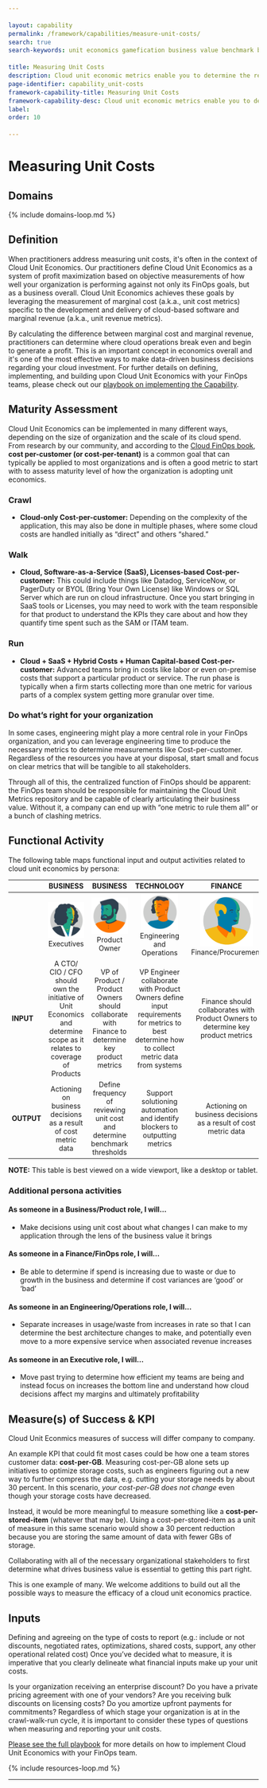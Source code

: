 ```yaml
---

layout: capability
permalink: /framework/capabilities/measure-unit-costs/
search: true
search-keywords: unit economics gamefication business value benchmark benchmarks scorecard scorecards KPI KPIs OKR OKRs nirvana

title: Measuring Unit Costs
description: Cloud unit economic metrics enable you to determine the revenue you’ll gain from a single unit of your business and the cost associated with servicing it, revealing the business value of your cloud spend.
page-identifier: capability_unit-costs
framework-capability-title: Measuring Unit Costs
framework-capability-desc: Cloud unit economic metrics enable you to determine the revenue you’ll gain from a single unit of your business and the cost associated with servicing it, revealing the business value of your cloud spend.
label:
order: 10

---
```


# Measuring Unit Costs

## Domains
<!-- _x-ref to the FinOps Domain(s) to which this Capability corresponds_ -->
{% include domains-loop.md %}


## Definition
When practitioners address measuring unit costs, it's often in the context of Cloud Unit Economics. Our practitioners define Cloud Unit Economics as a system of profit maximization based on objective measurements of how well your organization is performing against not only its FinOps goals, but as a business overall. Cloud Unit Economics achieves these goals by leveraging the measurement of marginal cost (a.k.a., unit cost metrics) specific to the development and delivery of cloud-based software and marginal revenue (a.k.a., unit revenue metrics).

By calculating the difference between marginal cost and marginal revenue, practitioners can determine where cloud operations break even and begin to generate a profit. This is an important concept in economics overall and it's one of the most effective ways to make data-driven business decisions regarding your cloud investment. For further details on defining, implementing, and building upon Cloud Unit Economics with your FinOps teams, please check out our [playbook on implementing the Capability](/projects/introduction-cloud-unit-economics/).


## Maturity Assessment
Cloud Unit Economics can be implemented in many different ways, depending on the size of organization and the scale of its cloud spend. From research by our community, and according to the [Cloud FinOps book](/community/finops-book/), **cost per-customer (or cost-per-tenant)** is a common goal that can typically be applied to most organizations and is often a good metric to start with to assess maturity level of how the organization is adopting unit economics.

### Crawl
- **Cloud-only Cost-per-customer:** Depending on the complexity of the application, this may also be done in multiple phases, where some cloud costs are handled initially as “direct” and others “shared.”

### Walk
- **Cloud, Software-as-a-Service (SaaS), Licenses-based Cost-per-customer:** This could include things like Datadog, ServiceNow, or PagerDuty or BYOL (Bring Your Own License) like Windows or SQL Server which are run on cloud infrastructure. Once you start bringing in SaaS tools or Licenses, you may need to work with the team responsible for that product to understand the KPIs they care about and how they quantify time spent such as the SAM or ITAM team.

### Run
- **Cloud + SaaS + Hybrid Costs + Human Capital-based Cost-per-customer:** Advanced teams bring in costs like labor or even on-premise costs that support a particular product or service. The run phase is typically when a firm starts collecting more than one metric for various parts of a complex system getting more granular over time.

### Do what’s right for your organization
In some cases, engineering might play a more central role in your FinOps organization, and you can leverage engineering time to produce the necessary metrics to determine measurements like Cost-per-customer. Regardless of the resources you have at your disposal, start small and focus on clear metrics that will be tangible to all stakeholders.

Through all of this, the centralized function of FinOps should be apparent: the FinOps team should be responsible for maintaining the Cloud Unit Metrics repository and be capable of clearly articulating their business value. Without it, a company can end up with “one metric to rule them all” or a bunch of clashing metrics.


## Functional Activity

The following table maps functional input and output activities related to cloud unit economics by persona:

|                 |                                                      **BUSINESS**                                                      |                                           **BUSINESS**                                          |                                                                **TECHNOLOGY**                                                               |                                    **FINANCE**                                   |                                              **FINOPS**                                              |
|-----------------|:----------------------------------------------------------------------------------------------------------------------:|:-----------------------------------------------------------------------------------------------:|:-------------------------------------------------------------------------------------------------------------------------------------------:|:--------------------------------------------------------------------------------:|:----------------------------------------------------------------------------------------------------:|
|                 |                                                       <img src="/img/framework/persona-executive.svg">Executives|<img src="/img/framework/persona-product.svg" width="131">Product Owner|<img src="/img/framework/persona-engineer.svg" style="width:75%">Engineering and Operations|<img src="/img/framework/persona-finance.svg" style="width:75%">Finance/Procurement| <img src="/img/framework/persona-finops.svg">FinOps                                                |
|  **INPUT**  | A CTO/ CIO / CFO should own the initiative of Unit Economics and determine scope as it relates to coverage of Products | VP of Product / Product Owners should collaborate with Finance to determine key product metrics | VP Engineer collaborate with Product Owners define input requirements for metrics to best determine how to collect metric data from systems | Finance should collaborates with Product Owners to determine key product metrics | FinOps should be aware of executive scope and identify gaps in cost allocation alignment to strategy |
| **OUTPUT** |                             Actioning on business decisions as a result of cost metric data                            |            Define frequency of reviewing unit cost and determine benchmark thresholds           |                                  Support solutioning automation and identify blockers to outputting metrics                                 |          Actioning on business decisions as a result of cost metric data         |                              Integrate cost allocation with cost metrics                             |

**NOTE:** This table is best viewed on a wide viewport, like a desktop or tablet.

### Additional persona activities

#### As someone in a Business/Product role, I will…
- Make decisions using unit cost about what changes I can make to my application through the lens of the business value it brings

#### As someone in a Finance/FinOps role, I will…
- Be able to determine if spend is increasing due to waste or due to growth in the business and determine if cost variances are ‘good’ or ‘bad’

#### As someone in an Engineering/Operations role, I will...
- Separate increases in usage/waste from increases in rate so that I can determine the best architecture changes to make, and potentially even move to a more expensive service when associated revenue increases

#### As someone in an Executive role, I will…
- Move past trying to determine how efficient my teams are being and instead focus on increases the bottom line and understand how cloud decisions affect my margins and ultimately profitability


## Measure(s) of Success & KPI
Cloud Unit Econmics measures of success will differ company to company.

An example KPI that could fit most cases could be how one a team stores customer data: **cost-per-GB**. Measuring cost-per-GB alone sets up initiatives to optimize storage costs, such as engineers figuring out a new way to further compress the data, e.g. cutting your storage needs by about 30 percent. In this scenario, *your cost-per-GB does not change* even though your storage costs have decreased.

Instead, it would be more meaningful to measure something like a **cost-per-stored-item** (whatever that may be). Using a cost-per-stored-item as a unit of measure in this same scenario would show a 30 percent reduction because you are storing the same amount of data with fewer GBs of storage.

Collaborating with all of the necessary organizational stakeholders to first determine what drives business value is essential to getting this part right.

This is one example of many. We welcome additions to build out all the possible ways to measure the efficacy of a cloud unit economics practice.


## Inputs

Defining and agreeing on the type of costs to report (e.g.: include or not discounts, negotiated rates, optimizations, shared costs, support, any other operational related cost) Once you’ve decided what to measure, it is imperative that you clearly delineate what financial inputs make up your unit costs.

Is your organization receiving an enterprise discount? Do you have a private pricing agreement with one of your vendors? Are you receiving bulk discounts on licensing costs? Do you amortize upfront payments for commitments? Regardless of which stage your organization is at in the crawl-walk-run cycle, it is important to consider these types of questions when measuring and reporting your unit costs.

[Please see the full playbook](/projects/introduction-cloud-unit-economics/) for more details on how to implement Cloud Unit Economics with your FinOps team.

<!-- REAL WORLD RESOURCES, PROJECTS, PLAYBOOKS, GUIDES AND STORIES -->

{% include resources-loop.md %}


---
